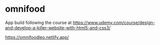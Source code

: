 # omnifood

App build following the course at https://www.udemy.com/course/design-and-develop-a-killer-website-with-html5-and-css3/

https://omnifoodleo.netlify.app/
